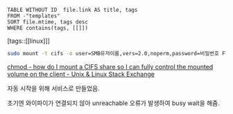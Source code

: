 <!--Basic Template V0.0.2 Start -->
```dataview
TABLE WITHOUT ID  file.link AS title, tags
FROM -"templates"
SORT file.mtime, tags desc
WHERE contains(tags, [[]])
```
<!--Basic Template V0.0.2 End -->
[tags::[[linux]]]

```bash
sudo mount -t cifs -o user=SMB유저이름,vers=2.0,noperm,password=비밀번호 FTP주소 마운트할로컬경로
```



[chmod - how do I mount a CIFS share so I can fully control the mounted volume on the client - Unix & Linux Stack Exchange](https://unix.stackexchange.com/questions/98707/how-do-i-mount-a-cifs-share-so-i-can-fully-control-the-mounted-volume-on-the-cli)

자동 시작을 위해 서비스로 만들었음.

초기엔 와이파이가 연결되지 않아 unreachable 오류가 발생하여 busy wait을 해줌.